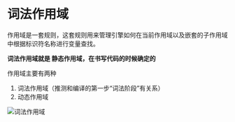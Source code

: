 # 词法作用域

作用域是一套规则，这套规则用来管理引擎如何在当前作用域以及嵌套的子作用域中根据标识符名称进行变量查找。

**词法作用域就是 静态作用域，在书写代码的时候确定的**

作用域主要有两种

1. 词法作用域（推测和编译的第一步“词法阶段”有关系）
2. 动态作用域



![词法作用域](http://s.i9u.cc/%E8%AF%8D%E6%B3%95%E4%BD%9C%E7%94%A8%E5%9F%9F.png)